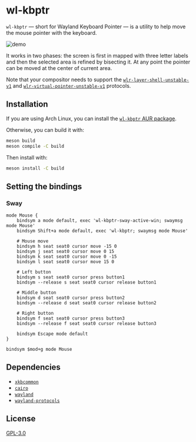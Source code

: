 # wl-kbptr

`wl-kbptr` &mdash; short for Wayland Keyboard Pointer &mdash; is a utility to help move the mouse pointer with the keyboard.

![demo](https://user-images.githubusercontent.com/19509728/235551237-c19a53ba-475f-4670-b9ec-2a84138094c9.gif)

It works in two phases: the screen is first in mapped with three letter labels and then the selected area is refined by bisecting it. At any point the pointer can be moved at the center of current area.

Note that your compositor needs to support the [`wlr-layer-shell-unstable-v1`](https://wayland.app/protocols/wlr-layer-shell-unstable-v1) and [`wlr-virtual-pointer-unstable-v1`](https://wayland.app/protocols/wlr-virtual-pointer-unstable-v1) protocols.

## Installation

If you are using Arch Linux, you can install the [`wl-kbptr` AUR package](https://aur.archlinux.org/packages/wl-kbptr).

Otherwise, you can build it with:

```bash
meson build
meson compile -C build
```

Then install with:

```bash
meson install -C build
```

## Setting the bindings

### Sway

```
mode Mouse {
    bindsym a mode default, exec 'wl-kbptr-sway-active-win; swaymsg mode Mouse'
    bindsym Shift+a mode default, exec 'wl-kbptr; swaymsg mode Mouse'

    # Mouse move
    bindsym h seat seat0 cursor move -15 0
    bindsym j seat seat0 cursor move 0 15
    bindsym k seat seat0 cursor move 0 -15
    bindsym l seat seat0 cursor move 15 0

    # Left button
    bindsym s seat seat0 cursor press button1
    bindsym --release s seat seat0 cursor release button1

    # Middle button
    bindsym d seat seat0 cursor press button2
    bindsym --release d seat seat0 cursor release button2

    # Right button
    bindsym f seat seat0 cursor press button3
    bindsym --release f seat seat0 cursor release button3

    bindsym Escape mode default
}

bindsym $mod+g mode Mouse
```

## Dependencies

- [`xkbcommon`](https://xkbcommon.org)
- [`cairo`](https://cairographics.org)
- [`wayland`](https://wayland.freedesktop.org)
- [`wayland-protocols`](https://gitlab.freedesktop.org/wayland/wayland-protocols)


## License

[GPL-3.0](./LICENSE)
